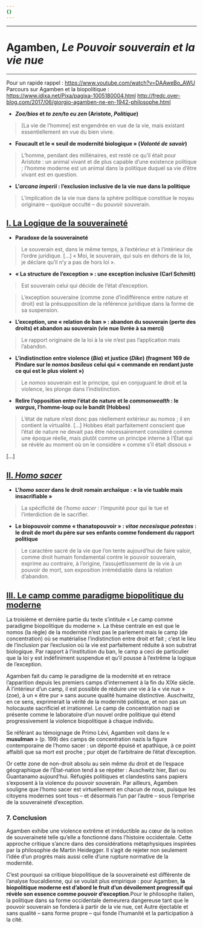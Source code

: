 ```yaml
---
{}
---
```

***
# Agamben, *Le Pouvoir souverain et la vie nue*
***
Pour un rapide rappel  : https://www.youtube.com/watch?v=DAAweBo_AWU 
Parcours sur Agamben et la biopolitique : https://www.idixa.net/Pixa/pagixa-1005180004.html
http://fredc.over-blog.com/2017/06/giorgio-agamben-ne-en-1942-philosophe.html

- ***Zoe/bios* et *to zen/to eu zen* (Aristote, *Politique*)**

>  [La vie de l’homme] est engendrée en vue de la vie, mais existant essentiellement en vue du bien vivre.

- **Foucault et le « seuil de modernité biologique » (*Volonté de savoir*)**

> L’homme, pendant des millénaires, est resté ce qu’il était pour Aristote : un animal vivant et de plus capable d’une existence politique ; l’homme moderne est un animal dans la politique duquel sa vie d’être vivant est en question. 

- **L’*arcana imperii* : l’exclusion inclusive de la vie nue dans la politique**

> L’implication de la vie nue dans la sphère politique constitue le noyau originaire – quoique occulté – du pouvoir souverain. 
## <u>I. La Logique de la souveraineté</u>

- **Paradoxe de la souveraineté** 

> Le souverain est, dans le même temps, à l’extérieur et à l’intérieur de l’ordre juridique. […] « Moi, le souverain, qui suis en dehors de la loi, je déclare qu’il n’y a pas de hors loi ». 

- **« La structure de l’exception » : une exception inclusive (Carl Schmitt)**

> Est souverain celui qui décide de l’état d’exception. 

> L’exception souveraine (comme zone d’indifférence entre nature et droit) est la présupposition de la référence juridique dans la forme de sa suspension. 

- **L’exception, une « relation de ban » : abandon du souverain (perte des droits) et abandon au souverain (vie nue livrée à sa merci)**

> Le rapport originaire de la loi à la vie n’est pas l’application mais l’abandon. 

- **L’indistinction entre violence (*Bia*) et justice (*Dike*) (fragment 169 de Pindare sur le *nomos basileus* celui qui « commande en rendant juste ce qui est le plus violent »)**

> Le *nomos* souverain est le principe, qui en conjuguant le droit et la violence, les plonge dans l’indistinction. 

- **Relire l’opposition entre l’état de nature et le *commonwealth* : le *wargus*, l’homme-loup ou le bandit (Hobbes)**

> L’état de nature n’est donc pas réellement extérieur au nomos ; il en contient la virtualité. […] Hobbes était parfaitement conscient que l’état de nature ne devait pas être nécessairement considéré comme une époque réelle, mais plutôt comme un principe interne à l’État qui se révèle au moment où on le considère « comme s’il était dissous »

[…]

## <u>II. <i>Homo sacer</i></u>

- **L’*homo sacer* dans le droit romain archaïque : « la vie tuable mais insacrifiable »**

> La spécificité de l’*homo sacer* : l’impunité pour qui le tue et l’interdiction de le sacrifier. 

- **Le biopouvoir comme « thanatopouvoir » : *vitae necesisque potestas* : le droit de mort du père sur ses enfants comme fondement du rapport politique**

> Le caractère sacré de la vie que l’on tente aujourd’hui de faire valoir, comme droit humain fondamental contre le pouvoir souverain, exprime au contraire, à l’origine, l’assujettissement de la vie à un pouvoir de mort, son exposition irrémédiable dans la relation d’abandon. 

## <u>III. Le camp comme paradigme biopolitique du moderne</u>


La troisième et dernière partie du texte s’intitule « Le camp comme paradigme biopolitique du moderne ». La thèse centrale en est que le nomos (la règle) de la modernité n’est pas le parlement mais le camp (de concentration) où se matérialise l’indistinction entre droit et fait ; c’est le lieu de l’inclusion par l’exclusion où la vie est parfaitement réduite à son substrat biologique. Par rapport à l’institution du ban, le camp a ceci de particulier que la loi y est indéfiniment suspendue et qu’il pousse à l’extrême la logique de l’exception.

Agamben fait du camp le paradigme de la modernité et en retrace l’apparition depuis les premiers camps d’internement à la fin du XIXe siècle. À l’intérieur d’un camp, il est possible de réduire une vie à la « vie nue » (zoe), à un « être pur » sans aucune qualité humaine distinctive. Auschwitz, en ce sens, exprimerait la vérité de la modernité politique, et non pas un holocauste sacrificiel et irrationnel. Le camp de concentration nazi se présente comme le laboratoire d’un nouvel ordre politique qui étend progressivement la violence biopolitique à chaque individu.

Se référant au témoignage de Primo Lévi, Agamben voit dans le « **musulman** » (p. 199) des camps de concentration nazis la figure contemporaine de l’homo sacer : un déporté épuisé et apathique, à ce point affaibli que sa mort est proche ; pur objet de l’arbitraire de l’état d’exception.

Or cette zone de non-droit absolu au sein même du droit et de l’espace géographique de l’État-nation tend à se répéter : Auschwitz hier, Bari ou Guantanamo aujourd’hui. Réfugiés politiques et clandestins sans papiers s’exposent à la violence du pouvoir souverain. Par ailleurs, Agamben souligne que l’homo sacer est virtuellement en chacun de nous, puisque les citoyens modernes sont tous – et désormais l’un par l’autre – sous l’emprise de la souveraineté d’exception.

### 7. Conclusion

Agamben exhibe une violence extrême et irréductible au cœur de la notion de souveraineté telle qu’elle a fonctionné dans l’histoire occidentale. Cette approche critique s’ancre dans des considérations métaphysiques inspirées par la philosophie de Martin Heidegger. Il s’agit de rejeter non seulement l’idée d’un progrès mais aussi celle d’une rupture normative de la modernité.

C’est pourquoi sa critique biopolitique de la souveraineté est différente de l’analyse foucaldienne, qui se voulait plus empirique : pour Agamben, **la biopolitique moderne est d’abord le fruit d’un dévoilement progressif qui révèle son essence comme pouvoir d’exception**.Pour le philosophe italien, la politique dans sa forme occidentale demeurera dangereuse tant que le pouvoir souverain se fondera à partir de la vie nue, cet Autre éjectable et sans qualité – sans forme propre – qui fonde l’humanité et la participation à la cité.